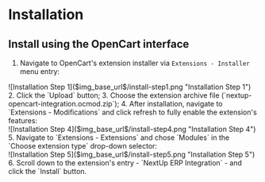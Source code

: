 # Installation

## Install using the OpenCart interface

1. Navigate to OpenCart's extension installer via `Extensions - Installer` menu entry:
<div class="mp-page-screenshot" markdown="1">
![Installation Step 1]($img_base_url$/install-step1.png "Installation Step 1")
</div>
2. Click the `Upload` button;
3. Choose the extension archive file (`nextup-opencart-integration.ocmod.zip`);
4. After installation, navigate to `Extensions - Modifications` and click refresh to fully enable the extension's features:
<div class="mp-page-screenshot" markdown="1">
![Installation Step 4]($img_base_url$/install-step4.png "Installation Step 4")
</div>
5. Navigate to `Extensions - Extensions` and chose `Modules` in the `Choose extension type` drop-down selector:
<div class="mp-page-screenshot" markdown="1">
![Installation Step 5]($img_base_url$/install-step5.png "Installation Step 5")
</div>
6. Scroll down to the extension's entry - `NextUp ERP Integration` - and click the `Install` button.